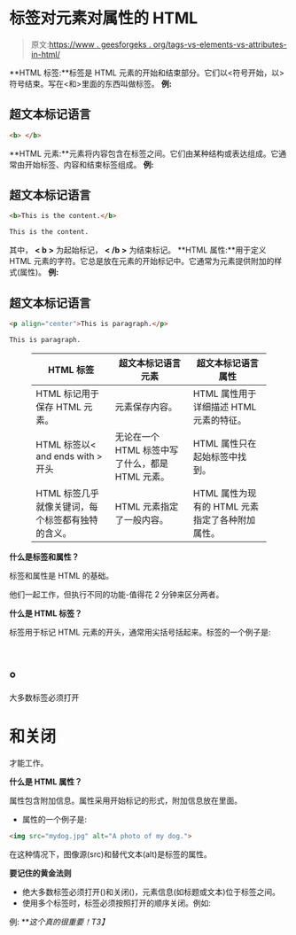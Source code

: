 # 标签对元素对属性的 HTML

> 原文:[https://www . geesforgeks . org/tags-vs-elements-vs-attributes-in-html/](https://www.geeksforgeeks.org/tags-vs-elements-vs-attributes-in-html/)

**HTML 标签:**标签是 HTML 元素的开始和结束部分。它们以<符号开始，以>符号结束。写在<和>里面的东西叫做标签。
**例:**

## 超文本标记语言

```html
<b> </b>
```

**HTML 元素:**元素将内容包含在标签之间。它们由某种结构或表达组成。它通常由开始标签、内容和结束标签组成。
**例:**

## 超文本标记语言

```html
<b>This is the content.</b>
```

```html
This is the content.
```

其中， **< b >** 为起始标记， **< /b >** 为结束标记。
**HTML 属性:**用于定义 HTML 元素的字符。它总是放在元素的开始标记中。它通常为元素提供附加的样式(属性)。
**例:**

## 超文本标记语言

```html
<p align="center">This is paragraph.</p>
```

```html
This is paragraph.
```

<figure class="table">

| HTML 标签 | 超文本标记语言元素 | 超文本标记语言属性 |
| --- | --- | --- |
| HTML 标记用于保存 HTML 元素。 | 元素保存内容。 | HTML 属性用于详细描述 HTML 元素的特征。 |
| HTML 标签以< and ends with >开头 | 无论在一个 HTML 标签中写了什么，都是 HTML 元素。 | HTML 属性只在起始标签中找到。 |
| HTML 标签几乎就像关键词，每个标签都有独特的含义。 | HTML 元素指定了一般内容。 | HTML 属性为现有的 HTML 元素指定了各种附加属性。 |

</figure>

**什么是标签和属性？**

标签和属性是 HTML 的基础。

他们一起工作，但执行不同的功能-值得花 2 分钟来区分两者。

**什么是 HTML 标签？**

标签用于标记 HTML 元素的开头，通常用尖括号括起来。标签的一个例子是:

# 。

大多数标签必须打开

# 和关闭

才能工作。

**什么是 HTML 属性？**

属性包含附加信息。属性采用开始标记的形式，附加信息放在里面。

*   属性的一个例子是:

```html
<img src="mydog.jpg" alt="A photo of my dog.">
```

在这种情况下，图像源(src)和替代文本(alt)是标签的属性。

**要记住的黄金法则**

*   绝大多数标签必须打开(<tag>)和关闭(</tag>)，元素信息(如标题或文本)位于标签之间。
*   使用多个标签时，标签必须按照打开的顺序关闭。例如:

例: ***这个真的很重要！*T3】**